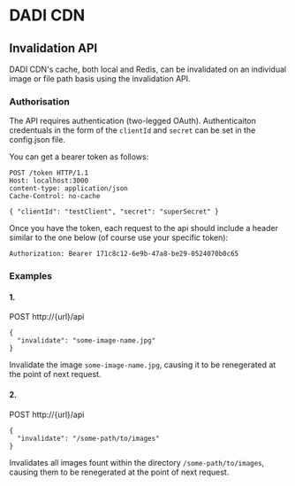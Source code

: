 # DADI CDN

## Invalidation API

DADI CDN's cache, both local and Redis, can be invalidated on an individual image or file path basis using the invalidation API.

### Authorisation

The API requires authentication (two-legged OAuth). Authenticaiton credentuals in the form of the `clientId` and `secret` can be set in the config.json file.

You can get a bearer token as follows:

    POST /token HTTP/1.1
    Host: localhost:3000
    content-type: application/json
    Cache-Control: no-cache

    { "clientId": "testClient", "secret": "superSecret" }

Once you have the token, each request to the api should include a header similar to the one below (of course use your specific token):

    Authorization: Bearer 171c8c12-6e9b-47a8-be29-0524070b0c65

### Examples

#### 1.

POST http://{url}/api

	{
	  "invalidate": "some-image-name.jpg"
	}

Invalidate the image `some-image-name.jpg`, causing it to be renegerated at the point of next request.

#### 2.

POST http://{url}/api

	{
	  "invalidate": "/some-path/to/images"
	}

Invalidates all images fount within the directory `/some-path/to/images`, causing them to be renegerated at the point of next request.
